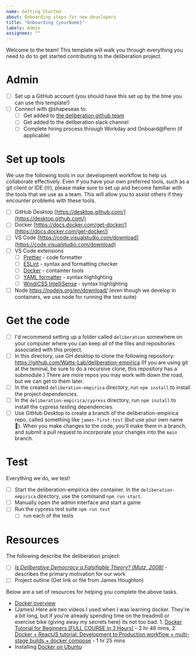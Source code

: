 ```yaml
---
name: Getting Started
about: Onboarding steps for new developers
title: "Onboarding {yourName}"
labels: Admin
assignees: ""
---
```


Welcome to the team! This template will walk you through everything you need to do to get started contributing to the deliberation project.

# Admin

- [ ] Set up a GitHub account (you should have this set up by the time you can use this template!)
- [ ] Connect with @shapeseas to:
  - [ ] Get added to [the deliberation github team](https://github.com/orgs/Watts-Lab/teams/deliberation/)
  - [ ] Get added to the deliberation slack channel
  - [ ] Complete hiring process through Workday and Onboard@Penn (if applicable)

# Set up tools

We use the following tools in our development workflow to help us collaborate effectively. Even if you have your own preferred tools, such as a git client or IDE (🤓), please make sure to set up and become familiar with the tools that we use as a team. This will allow you to assist others if they encounter problems with these tools.

- [ ] GitHub Desktop [https://desktop.github.com/](https://desktop.github.com/)
- [ ] Docker [https://docs.docker.com/get-docker/](https://docs.docker.com/get-docker/) </br>
- [ ] VS Code [https://code.visualstudio.com/download](https://code.visualstudio.com/download)
- [ ] VS Code extensions
  - [ ] [Prettier](https://marketplace.visualstudio.com/items?itemName=esbenp.prettier-vscode) - code formatter
  - [ ] [ESLint](https://marketplace.visualstudio.com/items?itemName=dbaeumer.vscode-eslint) - syntax and formatting checker
  - [ ] [Docker](https://marketplace.visualstudio.com/items?itemName=ms-azuretools.vscode-docker) - containter tools
  - [ ] [YAML formatter](https://marketplace.visualstudio.com/items?itemName=redhat.vscode-yaml) - syntax highlighting
  - [ ] [WindiCSS IntelliSense](https://marketplace.visualstudio.com/items?itemName=voorjaar.windicss-intellisense) - syntax highlighting
- [ ] Node https://nodejs.org/en/download/ (even though we develop in containers, we use node for running the test suite)

# Get the code

- [ ] I'd recommend setting up a folder called `deliberation` somewhere on your computer where you can keep all of the files and repositories associated with this project.
- [ ] In this directory, use GH desktop to clone the following repository: https://github.com/Watts-Lab/deliberation-empirica (If you are using git at the teminal, be sure to do a recursive clone, this repository has a submodule.) There are more repos you may work with down the road, but we can get to them later.
- [ ] In the created `deliberation-empirica` directory, run `npm install` to install the project dependencies.
- [ ] In the `deliberation-empirica/cypress` directory, run `npm install` to install the cypress testing dependencies.
- [ ] Use GitHub Desktop to create a branch of the deliberation-empirica repo, called something like `james-first-test` (but use your own name 🤔). When you make changes to the code, you'll make them in a branch, and submit a pull request to incorporate your changes into the `main` branch.

# Test

Everything we do, we test!

- [ ] Start the deliberation-empirica dev container. In the `deliberation-empirica` directory, use the command `npm run start`.
- [ ] Manually open the admin interface and start a game
- [ ] Run the cypress test suite `npm run test`
  - [ ] run each of the tests

# Resources

The following describe the deliberation project:

- [ ] [_Is Deliberative Democracy a Falsifiable Theory? (Mutz, 2008)_](https://paperpile.com/shared/2nL9j6) - describes the primary motivation for our work
- [ ] Project outline (Get link or file from James Houghton)

Below are a set of resources for helping you complete the above tasks.

- [Docker overview](https://www.youtube.com/watch?v=gAkwW2tuIqE)
- (James) Here are two videos I used when I was learning docker. They're a bit long, but if you're already spending time on the treadmill or exercise bike (giving away my secrets here) its not too bad. 1. [Docker Tutorial for Beginners [FULL COURSE in 3 Hours]](https://www.youtube.com/watch?v=3c-iBn73dDE) - 2 hr 46 mins, 2. [Docker + ReactJS tutorial: Development to Production workflow + multi-stage builds + docker compose](https://www.youtube.com/watch?v=3xDAU5cvi5E) - 1 hr 25 mins
- Installing [Docker on Ubuntu](https://www.digitalocean.com/community/tutorials/how-to-install-and-use-docker-on-ubuntu-20-04)
